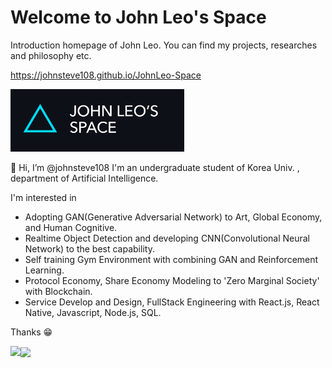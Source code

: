 # Welcome to John Leo's Space

Introduction homepage of John Leo. You can find my projects, researches and philosophy etc.

https://johnsteve108.github.io/JohnLeo-Space

<img src="https://raw.githubusercontent.com/johnsteve108/johnsteve108/main/johnleologoblue.png" height="100px" />

👋 Hi, I’m @johnsteve108
I'm an undergraduate student of Korea Univ. , department of Artificial Intelligence.

I'm interested in 
- Adopting GAN(Generative Adversarial Network) to Art, Global Economy, and Human Cognitive.
- Realtime Object Detection and developing CNN(Convolutional Neural Network) to the best capability.
- Self training Gym Environment with combining GAN and Reinforcement Learning.
- Protocol Economy, Share Economy Modeling to 'Zero Marginal Society' with Blockchain.
- Service Develop and Design, FullStack Engineering with React.js, React Native, Javascript, Node.js, SQL.

Thanks 😁




<!---
johnsteve108/johnsteve108 is a ✨ special ✨ repository because its `README.md` (this file) appears on your GitHub profile.
You can click the Preview link to take a look at your changes.
--->

  <img align="left" src="https://github-readme-stats.vercel.app/api?username=johnsteve108&show_icons=true&theme=algolia" height="150px" />
  <img align="center" src="https://github-readme-stats.vercel.app/api/top-langs/?username=johnsteve108&layout=compact&langs_count=8&theme=algolia" height="150px" />
